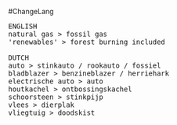 #ChangeLang

<pre>
ENGLISH
natural gas > fossil gas
'renewables' > forest burning included

DUTCH
auto > stinkauto / rookauto / fossiel
bladblazer > benzineblazer / herriehark
electrische auto > auto
houtkachel > ontbossingskachel
schoorsteen > stinkpijp
vlees > dierplak
vliegtuig > doodskist
</pre>

